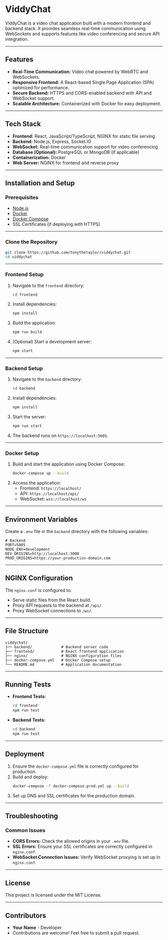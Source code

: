 
# ViddyChat

ViddyChat is a video chat application built with a modern frontend and backend stack. It provides seamless real-time communication using WebSockets and supports features like video conferencing and secure API integration.

---

## Features

- **Real-Time Communication:** Video chat powered by WebRTC and WebSockets.
- **Responsive Frontend:** A React-based Single Page Application (SPA) optimized for performance.
- **Secure Backend:** HTTPS and CORS-enabled backend with API and WebSocket support.
- **Scalable Architecture:** Containerized with Docker for easy deployment.

---

## Tech Stack

- **Frontend:** React, JavaScript/TypeScript, NGINX for static file serving
- **Backend:** Node.js, Express, Socket.IO
- **WebSocket:** Real-time communication support for video conferencing
- **Database (Optional):** PostgreSQL or MongoDB (if applicable)
- **Containerization:** Docker
- **Web Server:** NGINX for frontend and reverse proxy

---

## Installation and Setup

### Prerequisites

- [Node.js](https://nodejs.org/)
- [Docker](https://www.docker.com/)
- [Docker Compose](https://docs.docker.com/compose/)
- SSL Certificates (if deploying with HTTPS)

---

### Clone the Repository

```bash
git clone https://github.com/tonythetaylor/viddychat.git
cd viddychat
```

---

### Frontend Setup

1. Navigate to the `frontend` directory:
   ```bash
   cd frontend
   ```
2. Install dependencies:
   ```bash
   npm install
   ```
3. Build the application:
   ```bash
   npm run build
   ```
4. (Optional) Start a development server:
   ```bash
   npm start
   ```

---

### Backend Setup

1. Navigate to the `backend` directory:
   ```bash
   cd backend
   ```
2. Install dependencies:
   ```bash
   npm install
   ```
3. Start the server:
   ```bash
   npm run start
   ```
4. The backend runs on `https://localhost:5005`.

---

### Docker Setup

1. Build and start the application using Docker Compose:
   ```bash
   docker-compose up --build
   ```
2. Access the application:
   - Frontend: `https://localhost/`
   - API: `https://localhost/api/`
   - WebSocket: `wss://localhost/ws`

---

## Environment Variables

Create a `.env` file in the `backend` directory with the following variables:

```env
# Backend
PORT=5005
NODE_ENV=development
DEV_ORIGINS=http://localhost:3000
PROD_ORIGINS=https://your-production-domain.com
```

---

## NGINX Configuration

The `nginx.conf` is configured to:

- Serve static files from the React build.
- Proxy API requests to the backend at `/api/`.
- Proxy WebSocket connections to `/ws/`.

---

## File Structure

```
viddychat/
├── backend/             # Backend server code
├── frontend/            # React frontend application
├── nginx/               # NGINX configuration files
├── docker-compose.yml   # Docker Compose setup
└── README.md            # Application documentation
```

---

## Running Tests

- **Frontend Tests:**
  ```bash
  cd frontend
  npm run test
  ```
- **Backend Tests:**
  ```bash
  cd backend
  npm run test
  ```

---

## Deployment

1. Ensure the `docker-compose.yml` file is correctly configured for production.
2. Build and deploy:
   ```bash
   docker-compose -f docker-compose.prod.yml up --build
   ```
3. Set up DNS and SSL certificates for the production domain.

---

## Troubleshooting

### Common Issues

- **CORS Errors:** Check the allowed origins in your `.env` file.
- **SSL Errors:** Ensure your SSL certificates are correctly configured in `nginx.conf`.
- **WebSocket Connection Issues:** Verify WebSocket proxying is set up in `nginx.conf`.

---

## License

This project is licensed under the MIT License.

---

## Contributors

- **Your Name** - Developer
- Contributions are welcome! Feel free to submit a pull request.
